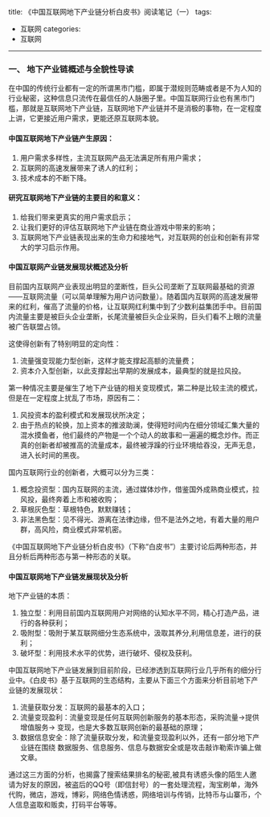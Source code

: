 title: 《中国互联网地下产业链分析白皮书》阅读笔记（一）
tags:
  - 互联网
categories:
  - 互联网
---

### 一、 地下产业链概述与全貌性导读

在中国的传统行业都有一定的所谓黑市门槛，即属于潜规则范畴或者是不为人知的
行业秘密，这种信息只流传在最信任的人脉圈子里。中国互联网行业也有黑市门槛，那就是互联网地下产业链，互联网地下产业链并不是消极的事物，在一定程度上讲，它更接近用户需求，更能还原互联网本貌。

#### 中国互联网地下产业链产生原因：

1. 用户需求多样性，主流互联网产品无法满足所有用户需求；
2. 互联网的高速发展带来了诱人的红利；
3. 技术成本的不断下降。

#### 研究互联网地下产业链的主要目的和意义：

1. 给我们带来更真实的用户需求启示；
2. 让我们更好的评估互联网地下产业链在商业游戏中带来的影响；
3. 互联网地下产业链表现出来的生命力和接地气，对互联网的创业和创新有非常大的学习启示作用。

#### 中国互联网产业链发展现状概述及分析

目前国内互联网产业表现出明显的垄断性，巨头公司垄断了互联网最基础的资源——互联网流量（可以简单理解为用户访问数量）。随着国内互联网的高速发展带来的红利，催高了流量的价格，让互联网红利集中到了少数利益集团手中。目前国内流量主要是被巨头企业垄断，长尾流量被巨头企业采购，巨头们看不上眼的流量被广告联盟占领。

这使得创新有了特别明显的定向性：

 1. 流量强变现能力型创新，这样才能支撑起高额的流量费；
 2. 资本介入型创新，以此支撑起出早期的发展成本，最典型的就是拉风投。
 
第一种情况主要是催生了地下产业链的相关变现模式，第二种是比较主流的模式，但是在一定程度上扰乱了市场，原因有二：

1. 风投资本的盈利模式和发展现状所决定；
2. 由于热点的轮换，加上资本的推波助澜，使得短时间内在细分领域汇集大量的混水摸鱼者，他们最终的产物是一个个动人的故事和一遍遍的概念炒作。而正真的创新者却被推高的流量成本，最终被浮躁的行业环境给吞没，无声无息，进入长时间的黑夜。

国内互联网行业的创新者，大概可以分为三类：

1. 概念投资型：国内互联网的主流，通过媒体炒作，借鉴国外成熟商业模式，拉风投，最终奔着上市和被收购；
2. 草根灰色型：草根特色，默默赚钱；
3. 非法黑色型：见不得光、游离在法律边缘，但不是法外之地，有着大量的用户群，高风险，商业模式非常机密。

《中国互联网地下产业链分析白皮书》（下称“白皮书”）主要讨论后两种形态，并且分析后两种形态与第一种形态的关联。

#### 中国互联网地下产业链发展现状及分析

地下产业链的本质：
1. 独立型：利用目前国内互联网用户对网络的认知水平不同，精心打造产品，进行的各种获利；
2. 吸附型：吸附于某互联网细分生态系统中，汲取其养分,利用信息差，进行的获利；
3. 破坏型：利用技术水平的优势，进行破坏、侵权及获利。

中国互联网地下产业链发展到目前阶段，已经渗透到互联网行业几乎所有的细分行业中。《白皮书》基于互联网的生态结构，主要从下面三个方面来分析目前地下产业链的发展现状：

1. 流量获取分发：互联网的最基本的入口；
2. 流量变现盈利：流量变现是任何互联网创新服务的基本形态，采购流量->提供增值服务->
变现，也是大多数互联网创新的最基础的原理；
3. 数据信息安全：除了流量获取分发，和流量变现盈利以外，还有一部分地下产业链在围绕
数据服务、信息服务、信息与数据安全或是攻击敲诈勒索诈骗上做文章。

通过这三方面的分析，也揭露了搜索结果排名的秘密,被具有诱惑头像的陌生人邀请为好友的原因，被盗后的QQ号（即信封号）的一套处理流程，淘宝刷单，海外代购，微店，游戏，博彩，网络色情诱惑，网络培训与传销，比特币与山寨币，个人信息盗取和贩卖，打码平台等等。


